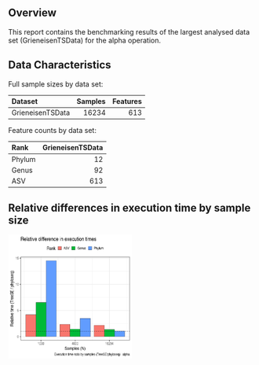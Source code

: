 Overview
--------

This report contains the benchmarking results of the largest analysed
data set (GrieneisenTSData) for the alpha operation.

Data Characteristics
--------------------

Full sample sizes by data set:

<table>
<thead>
<tr class="header">
<th style="text-align: left;">Dataset</th>
<th style="text-align: right;">Samples</th>
<th style="text-align: right;">Features</th>
</tr>
</thead>
<tbody>
<tr class="odd">
<td style="text-align: left;">GrieneisenTSData</td>
<td style="text-align: right;">16234</td>
<td style="text-align: right;">613</td>
</tr>
</tbody>
</table>

Feature counts by data set:

<table>
<thead>
<tr class="header">
<th style="text-align: left;">Rank</th>
<th style="text-align: right;">GrieneisenTSData</th>
</tr>
</thead>
<tbody>
<tr class="odd">
<td style="text-align: left;">Phylum</td>
<td style="text-align: right;">12</td>
</tr>
<tr class="even">
<td style="text-align: left;">Genus</td>
<td style="text-align: right;">92</td>
</tr>
<tr class="odd">
<td style="text-align: left;">ASV</td>
<td style="text-align: right;">613</td>
</tr>
</tbody>
</table>

Relative differences in execution time by sample size
-----------------------------------------------------

<img src="../reports/figs/big_alpha_first_ratio-1.png" width="50%" />
